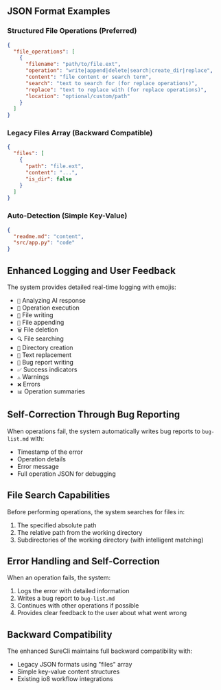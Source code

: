 ## JSON Format Examples

### Structured File Operations (Preferred)
```json
{
  "file_operations": [
    {
      "filename": "path/to/file.ext",
      "operation": "write|append|delete|search|create_dir|replace",
      "content": "file content or search term",
      "search": "text to search for (for replace operations)",
      "replace": "text to replace with (for replace operations)",
      "location": "optional/custom/path"
    }
  ]
}
```

### Legacy Files Array (Backward Compatible)
```json
{
  "files": [
    {
      "path": "file.ext",
      "content": "...",
      "is_dir": false
    }
  ]
}
```

### Auto-Detection (Simple Key-Value)
```json
{
  "readme.md": "content",
  "src/app.py": "code"
}
```

## Enhanced Logging and User Feedback

The system provides detailed real-time logging with emojis:
- `🧠` Analyzing AI response
- `🔧` Operation execution
- `💾` File writing
- `📎` File appending
- `🗑️` File deletion
- `🔍` File searching
- `📁` Directory creation
- `🔄` Text replacement
- `📝` Bug report writing
- `✅` Success indicators
- `⚠️` Warnings
- `❌` Errors
- `📊` Operation summaries

## Self-Correction Through Bug Reporting

When operations fail, the system automatically writes bug reports to `bug-list.md` with:
- Timestamp of the error
- Operation details
- Error message
- Full operation JSON for debugging

## File Search Capabilities

Before performing operations, the system searches for files in:
1. The specified absolute path
2. The relative path from the working directory
3. Subdirectories of the working directory (with intelligent matching)

## Error Handling and Self-Correction

When an operation fails, the system:
1. Logs the error with detailed information
2. Writes a bug report to `bug-list.md`
3. Continues with other operations if possible
4. Provides clear feedback to the user about what went wrong

## Backward Compatibility

The enhanced SureCli maintains full backward compatibility with:
- Legacy JSON formats using "files" array
- Simple key-value content structures
- Existing io8 workflow integrations
